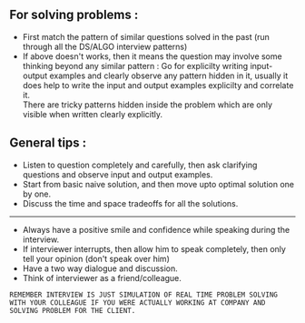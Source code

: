 ## For solving problems :   

* First match the pattern of similar questions solved in the past (run through all the DS/ALGO interview patterns)  
* If above doesn't works, then it means the question may involve some thinking beyond any similar pattern : Go for explicilty writing input-output examples and clearly observe any
pattern hidden in it, usually it does help to write the input and output examples explicilty and correlate it.   
There are tricky patterns hidden inside the problem which are only visible when written clearly explicitly.  

## General tips : 

* Listen to question completely and carefully, then ask clarifying questions and observe input and output examples.   
* Start from basic naive solution, and then move upto optimal solution one by one.    
* Discuss the time and space tradeoffs for all the solutions.   
------------------------------------------------------------------------------------------------------------------------------    
* Always have a positive smile and confidence while speaking during the interview.      
* If interviewer interrupts, then allow him to speak completely, then only tell your opinion (don't speak over him)
* Have a two way dialogue and discussion.   
* Think of interviewer as a friend/colleague.   
```
REMEMBER INTERVIEW IS JUST SIMULATION OF REAL TIME PROBLEM SOLVING WITH YOUR COLLEAGUE IF YOU WERE ACTUALLY WORKING AT COMPANY AND SOLVING PROBLEM FOR THE CLIENT.    
```
